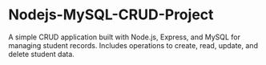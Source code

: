 # Nodejs-MySQL-CRUD-Project
A simple CRUD application built with Node.js, Express, and MySQL for managing student records. Includes operations to create, read, update, and delete student data.
